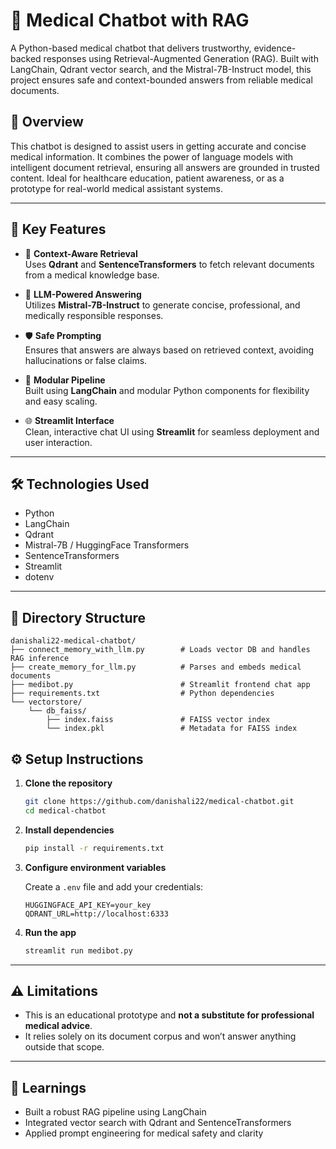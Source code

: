 # 🧠 Medical Chatbot with RAG

A Python-based medical chatbot that delivers trustworthy, evidence-backed responses using Retrieval-Augmented Generation (RAG). Built with LangChain, Qdrant vector search, and the Mistral-7B-Instruct model, this project ensures safe and context-bounded answers from reliable medical documents.

## 🚀 Overview

This chatbot is designed to assist users in getting accurate and concise medical information. It combines the power of language models with intelligent document retrieval, ensuring all answers are grounded in trusted content. Ideal for healthcare education, patient awareness, or as a prototype for real-world medical assistant systems.

---

## 🧩 Key Features

- 🔎 **Context-Aware Retrieval**  
  Uses **Qdrant** and **SentenceTransformers** to fetch relevant documents from a medical knowledge base.

- 🧠 **LLM-Powered Answering**  
  Utilizes **Mistral-7B-Instruct** to generate concise, professional, and medically responsible responses.

- 🛡️ **Safe Prompting**  
  Ensures that answers are always based on retrieved context, avoiding hallucinations or false claims.

- 🧱 **Modular Pipeline**  
  Built using **LangChain** and modular Python components for flexibility and easy scaling.

- 🌐 **Streamlit Interface**  
  Clean, interactive chat UI using **Streamlit** for seamless deployment and user interaction.

---

## 🛠️ Technologies Used

- Python  
- LangChain  
- Qdrant  
- Mistral-7B / HuggingFace Transformers  
- SentenceTransformers  
- Streamlit  
- dotenv

---

## 📁 Directory Structure

```
danishali22-medical-chatbot/
├── connect_memory_with_llm.py        # Loads vector DB and handles RAG inference
├── create_memory_for_llm.py          # Parses and embeds medical documents
├── medibot.py                        # Streamlit frontend chat app
├── requirements.txt                  # Python dependencies
└── vectorstore/
    └── db_faiss/
        ├── index.faiss               # FAISS vector index
        └── index.pkl                 # Metadata for FAISS index
```

## ⚙️ Setup Instructions

1. **Clone the repository**

   ```bash
   git clone https://github.com/danishali22/medical-chatbot.git
   cd medical-chatbot
   ```

2. **Install dependencies**

   ```bash
   pip install -r requirements.txt
   ```

3. **Configure environment variables**

   Create a `.env` file and add your credentials:

   ```env
   HUGGINGFACE_API_KEY=your_key
   QDRANT_URL=http://localhost:6333
   ```

4. **Run the app**

   ```bash
   streamlit run medibot.py
   ```

---

## ⚠️ Limitations

- This is an educational prototype and **not a substitute for professional medical advice**.
- It relies solely on its document corpus and won’t answer anything outside that scope.

---

## 🧠 Learnings

- Built a robust RAG pipeline using LangChain  
- Integrated vector search with Qdrant and SentenceTransformers  
- Applied prompt engineering for medical safety and clarity
